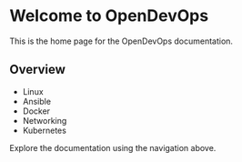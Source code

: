 # Welcome to OpenDevOps

This is the home page for the OpenDevOps documentation.

## Overview

- Linux
- Ansible
- Docker
- Networking
- Kubernetes

Explore the documentation using the navigation above.
